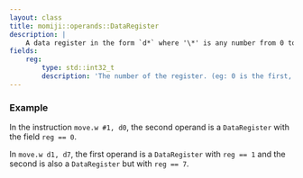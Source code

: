```yaml
---
layout: class
title: momiji::operands::DataRegister
description: |
    A data register in the form `d*` where '\*' is any number from 0 to 7.
fields:
    reg:
        type: std::int32_t
        description: 'The number of the register. (eg: 0 is the first, 7 is the eight)'
---
```


### Example

In the instruction `move.w #1, d0`, the second operand is a `DataRegister` with
the field `reg == 0`.

In `move.w d1, d7`, the first operand is a `DataRegister` with `reg == 1` and
the second is also a `DataRegister` but with `reg == 7`.
